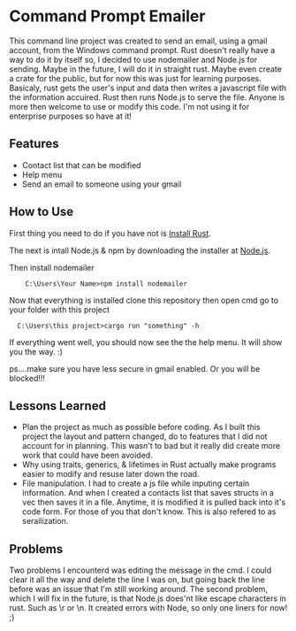 # Command Prompt Emailer
This command line project was created to send an email, using a gmail account, from the Windows command prompt. Rust doesn't really have a
way to do it by itself so, I decided to use nodemailer and Node.js for sending. Maybe in the future, I will do it in straight rust.
Maybe even create a crate for the public, but for now this was just for learning purposes. Basicaly, rust gets the user's input and data then
writes a javascript file with the information accuired. Rust then runs Node.js to serve the file. Anyone is more then welcome to use or modify this code.
I'm not using it for enterprise purposes so have at it!

## Features
- Contact list that can be modified
- Help menu
- Send an email to someone using your gmail

## How to Use
First thing you need to do if you have not is <a href ="https://www.rust-lang.org/tools/install">Install Rust</a>.

The next is intall Node.js & npm by downloading the installer at <a href="https://nodejs.org/en/download/.">Node.js</a>.
        
Then install nodemailer

        C:\Users\Your Name>npm install nodemailer
        
Now that everything is installed clone this repository then open cmd go to your folder with this project
      
      C:\Users\this project>cargo run "something" -h
      
If everything went well, you should now see the the help menu. It will show you the way. :)

ps....make sure you have less secure in gmail enabled. Or you will be blocked!!!

## Lessons Learned
- Plan the project as much as possible before coding. As I built this project the layout and pattern changed, do to features that I did not account for 
in planning. This wasn't to bad but it really did create more work that could have been avoided.
- Why using traits, generics, & lifetimes in Rust actually make programs easier to modify and resuse later down the road.
- File manipulation. I had to create a js file while inputing certain information. And when I created a contacts list that saves structs in a vec then saves 
it in a file. Anytime, it is modified it is pulled back into it's code form. For those of you that don't know. This is also refered to as serailization.

## Problems
Two problems I encounterd was editing the message in the cmd. I could clear it all the way and delete the line I was on, but going back the line before was an
issue that I'm still working around. The second problem, which I will fix in the future, is that Node.js does'nt like escape characters in rust. Such as 
\r or \n. It created errors with Node, so only one liners for now! ;)
